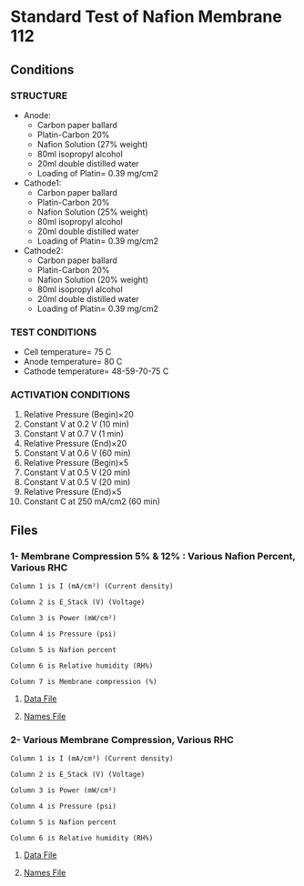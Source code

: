 # Standard Test of Nafion Membrane 112

## Conditions

### STRUCTURE
- Anode: 
	- Carbon paper ballard
	- Platin-Carbon 20% 
	- Nafion Solution (27% weight)
	- 80ml isopropyl alcohol
	- 20ml double distilled water 
	- Loading of Platin= 0.39 mg/cm2
- Cathode1: 
	- Carbon paper ballard
	- Platin-Carbon 20%
	- Nafion Solution (25% weight)
	- 80ml isopropyl alcohol
	- 20ml double distilled water
	- Loading of Platin= 0.39 mg/cm2
- Cathode2:
	- Carbon paper ballard
	- Platin-Carbon 20%
	- Nafion Solution (20% weight)
	- 80ml isopropyl alcohol
	- 20ml double distilled water 
	- Loading of Platin= 0.39 mg/cm2

### TEST CONDITIONS
- Cell temperature= 75 C
- Anode temperature= 80 C
- Cathode temperature= 48-59-70-75 C

### ACTIVATION CONDITIONS
1. Relative Pressure (Begin)×20
2. Constant V at 0.2 V (10 min)
3. Constant V at 0.7 V (1 min)
4. Relative Pressure (End)×20
5. Constant V at 0.6 V (60 min)
6. Relative Pressure (Begin)×5
7. Constant V at 0.5 V (20 min)
8. Constant V at 0.5 V (20 min)
9. Relative Pressure (End)×5
10. Constant C at 250 mA/cm2 (60 min)

## Files

### 1- Membrane Compression 5% & 12% : Various Nafion Percent, Various RHC			

```
Column 1 is I (mA/cm²) (Current density)

Column 2 is E_Stack (V) (Voltage)

Column 3 is Power (mW/cm²)

Column 4 is Pressure (psi) 

Column 5 is Nafion percent

Column 6 is Relative humidity (RH%)

Column 7 is Membrane compression (%)
```			
	

1. [Data File](1.csv)		

2. [Names File](1.names)


### 2- Various Membrane Compression, Various RHC


```
Column 1 is I (mA/cm²) (Current density)

Column 2 is E_Stack (V) (Voltage)

Column 3 is Power (mW/cm²)

Column 4 is Pressure (psi) 

Column 5 is Nafion percent

Column 6 is Relative humidity (RH%) 
```

1. [Data File](2.csv)		

2. [Names File](2.names)
